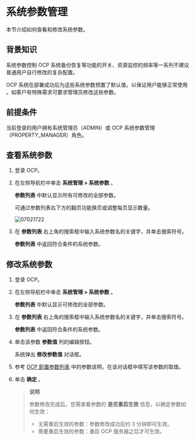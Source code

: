 # 系统参数管理

本节介绍如何查看和修改系统参数。

## 背景知识

系统参数控制 OCP 系统备份恢复等功能的开关、资源监控的频率等一系列不建议普通用户自行修改的复杂配置。

OCP 系统在部署成功后为这些系统参数预置了默认值，以保证用户能够正常使用 。如客户有特殊需求可要求管理员修改这些参数。

## 前提条件

当前登录的用户拥有系统管理员（ADMIN）或 OCP 系统参数管理（PROPERTY_MANAGER）角色。

## 查看系统参数

1. 登录 OCP。

2. 在左侧导航栏中单击 **系统管理 \> 系统参数** 。

   **参数列表** 中默认显示所有可修改的全部参数。

   可通过参数列表右下方的翻页功能换页或调整每页显示数量。

   ![07021722](https://obbusiness-private.oss-cn-shanghai.aliyuncs.com/doc/img/ocp/401/%E5%8F%82%E6%95%B0%E9%87%8D%E5%90%AF.png)

3. 在 **参数列表** 右上角的搜索框中输入系统参数名的关键字，并单击搜索符号。

   **参数列表** 中返回符合条件的系统参数。

## 修改系统参数

1. 登录 OCP。

2. 在左侧导航栏中单击 **系统管理 \> 系统参数** 。

   **参数列表** 中默认显示可修改的全部参数。

3. 在 **参数列表** 右上角的搜索框中输入系统参数名的关键字，并单击搜索符号。

   **参数列表** 中返回符合条件的系统参数。

4. 单击该参数 **参数值** 列的编辑按钮。

   系统弹出 **修改参数值** 对话框。

5. 参考 [OCP 配置参数列表](../15.appendix-2/1.ocp-configuration-parameters.md) 中的参数说明，在该对话框中填写该参数的取值。

6. 单击 **确定** 。

   > **说明**
   >
   > 参数修改完成后，您需查看参数的 **是否重启生效** 信息，以确定参数如何生效：
   >
   > * 无需重启生效的参数：参数修改成功后约 3 分钟即可生效。
   > * 需要重启生效的参数：重启 OCP 服务器之后才可生效。
